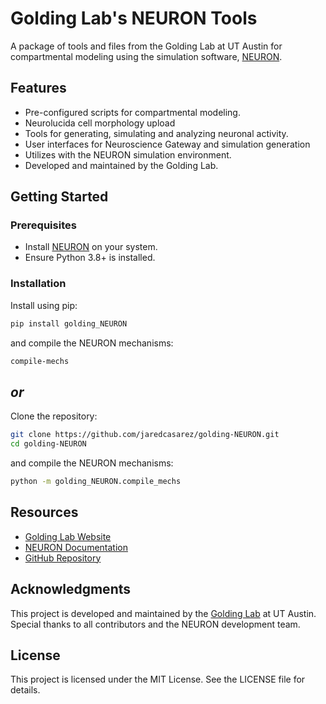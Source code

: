 # Golding Lab's NEURON Tools

A package of tools and files from the Golding Lab at UT Austin for compartmental modeling using the simulation software, [NEURON](https://www.neuron.yale.edu/neuron/).

## Features

- Pre-configured scripts for compartmental modeling.
- Neurolucida cell morphology upload
- Tools for generating, simulating and analyzing neuronal activity.
- User interfaces for Neuroscience Gateway and simulation generation
- Utilizes with the NEURON simulation environment.
- Developed and maintained by the Golding Lab.

## Getting Started

### Prerequisites

- Install [NEURON](https://www.neuron.yale.edu/neuron/download) on your system.
- Ensure Python 3.8+ is installed.


### Installation

Install using pip:
```bash
pip install golding_NEURON
```

and compile the NEURON mechanisms:
```bash
compile-mechs
```

*or*
----
Clone the repository:
```bash
git clone https://github.com/jaredcasarez/golding-NEURON.git
cd golding-NEURON
```
        
and compile the NEURON mechanisms:
```bash
python -m golding_NEURON.compile_mechs
```

## Resources

- [Golding Lab Website](https://goldinglab.org)
- [NEURON Documentation](https://www.neuron.yale.edu/neuron/)
- [GitHub Repository](https://github.com/jaredcasarez/golding-NEURON)

## Acknowledgments

This project is developed and maintained by the [Golding Lab](https://goldinglab.org) at UT Austin. Special thanks to all contributors and the NEURON development team.

## License

This project is licensed under the MIT License. See the LICENSE file for details.